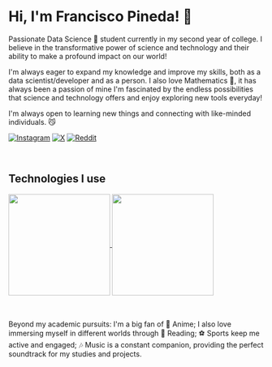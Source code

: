 <h1> Hi, I'm Francisco Pineda! 👋 </h1>

Passionate Data Science 🦈 student currently in my second year of college. I believe in the transformative power of science and technology and their ability to make a profound impact on our world!

I'm always eager to expand my knowledge and improve my skills, both as a data scientist/developer and as a person. I also love Mathematics 💖, it has always been a passion of mine
I'm fascinated by the endless possibilities that science and technology offers and enjoy exploring new tools everyday! 


I'm always open to learning new things and connecting with like-minded individuals. 😼

[![Instagram](https://img.shields.io/badge/Instagram-E4405F?style=for-the-badge&logo=instagram&logoColor=white)](https://www.instagram.com/pineda_11)
[![X](https://img.shields.io/badge/X-000000?style=for-the-badge&logo=x&logoColor=white)](https://x.com/Pinedah_11)
[![Reddit](https://img.shields.io/badge/Reddit-FF4500?style=for-the-badge&logo=reddit&logoColor=white)](https://www.reddit.com/user/Capital-Pickle-3847/)

<br>
<h2>Technologies I use</h2> 

  

<a href="https://github.com/pinedah/github-readme-stats">
  <img height=200 align="center" src="https://github-readme-stats.vercel.app/api?username=pinedah&show_icons=true" />
</a>
<a href="https://github.com/anuraghazra/github-readme-stats">
  <img height=200 align="center" src="https://github-readme-stats.vercel.app/api/top-langs/?username=Pinedah&layout=donut" />
</a>

<br><br>
Beyond my academic pursuits: I'm a big fan of 🌟 Anime; I also love immersing myself in different worlds through 📖 Reading; ⚽ Sports keep me active and engaged; 🎶 Music is a constant companion, providing the perfect soundtrack for my studies and projects.<br>



<!--
, and it plays a crucial role in my work and studies. 
My journey in the world of data, mathematics, and technology just begins! 
I love diving into data, uncovering insights, and applying my findings to solve real-world problems. 
whether I'm playing or watching. 
whether it's fiction or non-fiction. 
finding inspiration and creativity in the stories and characters.
As a dedicated student at IPN | ESCOM, I continuously strive for academic excellence.
**Pinedah/pinedah** is a ✨ _special_ ✨ repository because its `README.md` (this file) appears on your GitHub profile.

Here are some ideas to get you started:

- 🔭 I’m currently working on ...
- 🌱 I’m currently learning ...
- 👯 I’m looking to collaborate on ...
- 🤔 I’m looking for help with ...
- 💬 Ask me about ...
- 📫 How to reach me: ...
- 😄 Pronouns: ...
- ⚡ Fun fact: ...
-->
